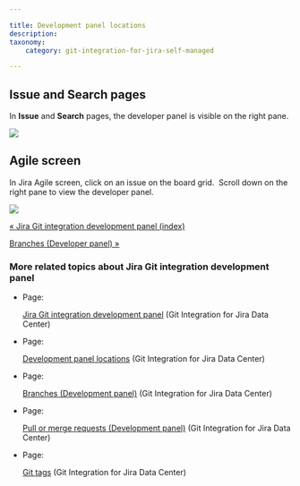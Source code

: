```yaml
---

title: Development panel locations
description:
taxonomy:
    category: git-integration-for-jira-self-managed

---
```

## Issue and Search pages

In **Issue** and **Search** pages, the developer panel is visible on the right pane.

![](https://bigbrassband.atlassian.net/wiki/download/attachments/1930399041/jira-dev-panel-tags-search-issue2.png?version=1&modificationDate=1630642919145&cacheVersion=1&api=v2)

## Agile screen

In Jira Agile screen, click on an issue on the board grid.  Scroll down on the right pane to view the developer panel.

![](https://bigbrassband.atlassian.net/wiki/download/thumbnails/1930399041/jira-dev-panel-agile-screen2.png?version=1&modificationDate=1630642918687&cacheVersion=1&api=v2&width=680&height=449)

[« Jira Git integration development panel (index)](/wiki/spaces/GIJDC/pages/1930399012/Jira+Git+integration+development+panel)

[Branches (Developer panel) »](/wiki/spaces/GIJDC/pages/1930399090)

### More related topics about Jira Git integration development panel

*   Page:

    [Jira Git integration development panel](/wiki/spaces/GIJDC/pages/1930399012/Jira+Git+integration+development+panel) (Git Integration for Jira Data Center)

*   Page:

    [Development panel locations](/wiki/spaces/GIJDC/pages/1930399041/Development+panel+locations) (Git Integration for Jira Data Center)

*   Page:

    [Branches (Development panel)](/wiki/spaces/GIJDC/pages/1930399090) (Git Integration for Jira Data Center)

*   Page:

    [Pull or merge requests (Development panel)](/wiki/spaces/GIJDC/pages/1930399144) (Git Integration for Jira Data Center)

*   Page:

    [Git tags](/git-integration-for-jira-self-managed/Git-tags) (Git Integration for Jira Data Center)